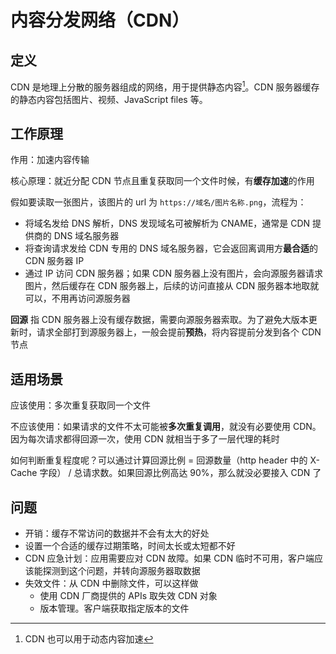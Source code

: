 # 内容分发网络（CDN）

## 定义

CDN 是地理上分散的服务器组成的网络，用于提供静态内容[^1]。CDN 服务器缓存的静态内容包括图片、视频、JavaScript files 等。

## 工作原理

作用：加速内容传输

核心原理：就近分配 CDN 节点且重复获取同一个文件时候，有**缓存加速**的作用

假如要读取一张图片，该图片的 url 为 `https://域名/图片名称.png`，流程为：

* 将域名发给 DNS 解析，DNS 发现域名可被解析为 CNAME，通常是 CDN 提供商的 DNS 域名服务器
* 将查询请求发给 CDN 专用的 DNS 域名服务器，它会返回离调用方**最合适**的 CDN 服务器 IP
* 通过 IP 访问 CDN 服务器；如果 CDN 服务器上没有图片，会向源服务器请求图片，然后缓存在 CDN 服务器上，后续的访问直接从 CDN 服务器本地取就可以，不用再访问源服务器

**回源** 指 CDN 服务器上没有缓存数据，需要向源服务器索取。为了避免大版本更新时，请求全部打到源服务器上，一般会提前**预热**，将内容提前分发到各个 CDN 节点

## 适用场景

应该使用：多次重复获取同一个文件

不应该使用：如果请求的文件不太可能被**多次重复调用**，就没有必要使用 CDN。因为每次请求都得回源一次，使用 CDN 就相当于多了一层代理的耗时

如何判断重复程度呢？可以通过计算回源比例 = 回源数量（http header 中的 X-Cache 字段） / 总请求数。如果回源比例高达 90%，那么就没必要接入 CDN 了

## 问题

*   开销：缓存不常访问的数据并不会有太大的好处
*   设置一个合适的缓存过期策略，时间太长或太短都不好
*   CDN 应急计划：应用需要应对 CDN 故障。如果 CDN 临时不可用，客户端应该能探测到这个问题，并转向源服务器取数据
*   失效文件：从 CDN 中删除文件，可以这样做
    *   使用 CDN 厂商提供的 APIs 取失效 CDN 对象
    *   版本管理。客户端获取指定版本的文件

[^1]: CDN 也可以用于动态内容加速
